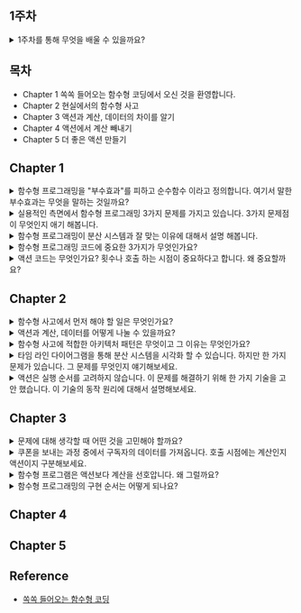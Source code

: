 ## 1주차 
<details>
<summary>1주차를 통해 무엇을 배울 수 있을까요?</summary>
> 이진 탐색 트리가 어떻게 구성이 되었는지 알 수 있습니다.  
> 이진 탐색과 이진 트리, 연결 리스트와의 차이점을 구별 할 수 있습니다.
</details>

## 목차
* Chapter 1 쏙쏙 들어오는 함수형 코딩에서 오신 것을 환영합니다.
* Chapter 2 현실에서의 함수형 사고
* Chapter 3 액션과 계산, 데이터의 차이를 알기
* Chapter 4 액션에서 계산 빼내기
* Chapter 5 더 좋은 액션 만들기


## Chapter 1

<details>
<summary>함수형 프로그래밍을 "부수효과"를 피하고 순수함수 이라고 정의합니다. 여기서 말한 부수효과는 무엇을 말하는 것일까요?</summary>

</details>

<details>
<summary>실용적인 측면에서 함수형 프로그래밍 3가지 문제를 가지고 있습니다. 3가지 문제점이 무엇인지 애기 해봅니다.</summary>

</details>

<details>
<summary>함수형 프로그래밍이 분산 시스템과 잘 맞는 이유에 대해서 설명 해봅니다.</summary>

</details>

<details>
<summary>함수형 프로그래밍 코드에 중요한 3가지가 무엇인가요?</summary>

</details>

<details>
<summary>액션 코드는 무엇인가요? 횟수나 호출 하는 시점이 중요하다고 합니다. 왜 중요할까요?</summary>

</details>

## Chapter 2
<details>
<summary>함수형 사고에서 먼저 해야 할 일은 무엇인가요?</summary>

* 액션, 데이터, 계산을 구분 하는 일을 먼저 해야 합니다. 이를 통해서 쉽게 구분 할 수 있는 부분과 구분 할 수 없는 부분을 구별합니다.
</details>

<details>
<summary>액션과 계산, 데이터를 어떻게 나눌 수 있을까요?</summary>

* 액션은 호출 횟수, 시점에 의존 합니다. 자원과 재료를 사용하는 것이 액션입니다.
* 계산은 결정과 계획을 하는 것입니다.
* 데이터는 변경 불가능한 데이터를 사용합니다.

</details>

<details>
<summary>함수형 사고에 적합한 아키텍처 패턴은 무엇이고 그 이유는 무엇인가요?</summary>

* 변경 가능성의 따라 코드를 구별 합니다. 변경이 자주 발생 할 때, 바귈때도 있고 아닐 때도 있고, 바뀌지 않을 때 3 분류로 나눠서 비즈니스 규칙, 도메인 규칙, 기술 스택으로 구분합니다. 그렇기 때문에 계층형 설계를 사용합니다. 이 설계는 테스트, 재사용, 유지보수의 용의 합니다.
</details>

<details>
<summary>타임 라인 다이어그램을 통해 분산 시스템을 시각화 할 수 있습니다. 하지만 한 가지 문제가 있습니다. 그 문제를 무엇인지 얘기해보세요.</summary>

* 타임 라인 다이어그램을 통해서 문제를 시각화를 해서 파악하는데 도움이 되지만 실행 순서가 섞이는 것에 대해서는 해결을 할 수 없습니다.
</details>

<details>
<summary>액션은 실행 순서를 고려하지 않습니다. 이 문제를 해결하기 위해 한 가지 기술을 고안 했습니다. 이 기술의 동작 원리에 대해서 설명해보세요.</summary>

* 액션이 실행순서를 고려하지 않는다는 문제점을 통해 "컷팅" 이라는 기술을 사용합니다. 이 기술은 고차 동작으로 구현이 되는데 독립적으로 동작하다가 완료가 되면 다른 타임라인이 끝날 때까지 기달려줍니다. 이 기숳을 통해서 액션이 순서를 고려하지 않은 문제점을 해결 했습니다.
</details>

## Chapter 3
<details>
<summary>문제에 대해 생각할 때 어떤 것을 고민해야 할까요?</summary>

* 액션, 계산, 데이터를 먼저 어떻게 나눠봐야 할 지 고민해봐야 합니다.
</details>

<details>
<summary>쿠폰을 보내는 과정 중에서 구독자의 데이터를 가져옵니다. 호출 시점에는 계산인지 액션이지 구분해보세요.</summary>

* 사용자 데이터를 불러오지만 그 데이터가 계속해서 변하는 데이터이면 이 단계에서는 호출의 시점에 의존합니다. 그래서 액션입니다.
</details>

<details>
<summary>함수형 프로그램은 액션보다 계산을 선호압니다. 왜 그럴까요?</summary>

* 액션보다 계산은 테스트를 하기에 더 용이 하기 때문입니다.
</details>

<details>
<summary>함수형 프로그래밍의 구현 순서는 어떻게 되나요?</summary>

* 데이터 먼저 구현하고 계산을 구현 한 후 마지막으로 액션을 구현합니다.
</details>

## Chapter 4



## Chapter 5



## Reference
* [쏙쏙 들어오는 함수형 코딩 ](http://aladin.kr/p/ZfCes)
